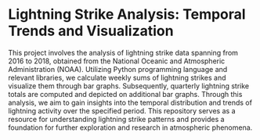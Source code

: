 # Lightning Strike Analysis: Temporal Trends and Visualization
This project involves the analysis of lightning strike data spanning from 2016 to 2018, obtained from the National Oceanic and Atmospheric Administration (NOAA). 
Utilizing Python programming language and relevant libraries, we calculate weekly sums of lightning strikes and visualize them through bar graphs.
Subsequently, quarterly lightning strike totals are computed and depicted on additional bar graphs. 
Through this analysis, we aim to gain insights into the temporal distribution and trends of lightning activity over the specified period. 
This repository serves as a resource for understanding lightning strike patterns and provides a foundation for further exploration and research in atmospheric phenomena.
